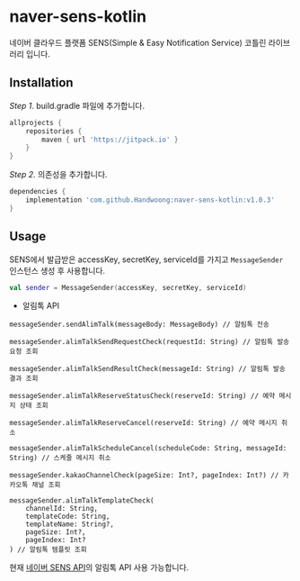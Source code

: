 # naver-sens-kotlin

네이버 클라우드 플랫폼 SENS(Simple & Easy Notification Service) 코틀린 라이브러리 입니다.

## Installation

*Step 1*. build.gradle 파일에 추가합니다.

```groovy
allprojects {
    repositories {
        maven { url 'https://jitpack.io' }
    }
}
```

*Step 2*. 의존성을 추가합니다.

```groovy
dependencies {
    implementation 'com.github.Handwoong:naver-sens-kotlin:v1.0.3'
}
```

## Usage

SENS에서 발급받은 accessKey, secretKey, serviceId를 가지고 `MessageSender` 인스턴스 생성 후 사용합니다.

```kotlin
val sender = MessageSender(accessKey, secretKey, serviceId)
```

- 알림톡 API

```
messageSender.sendAlimTalk(messageBody: MessageBody) // 알림톡 전송

messageSender.alimTalkSendRequestCheck(requestId: String) // 알림톡 발송 요청 조회

messageSender.alimTalkSendResultCheck(messageId: String) // 알림톡 발송 결과 조회

messageSender.alimTalkReserveStatusCheck(reserveId: String) // 예약 메시지 상태 조회

messageSender.alimTalkReserveCancel(reserveId: String) // 예약 메시지 취소

messageSender.alimTalkScheduleCancel(scheduleCode: String, messageId: String) // 스케줄 메시지 취소

messageSender.kakaoChannelCheck(pageSize: Int?, pageIndex: Int?) // 카카오톡 채널 조회

messageSender.alimTalkTemplateCheck(
    channelId: String,
    templateCode: String,
    templateName: String?,
    pageSize: Int?,
    pageIndex: Int?
) // 알림톡 템플릿 조회
```

현재 [네이버 SENS API](https://api.ncloud-docs.com/docs/ai-application-service-sens-alimtalkv2)의 알림톡 API 사용 가능합니다.


